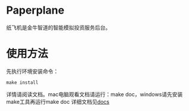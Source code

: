 # Paperplane
纸飞机是金牛智道的智能模拟投资服务后台。

# 使用方法
先执行环境安装命令：
```
make install
```
详情请阅读文档。mac电脑观看文档请运行：make doc，windows请先安装make工具再运行make doc
详细文档见[docs](docs/)
